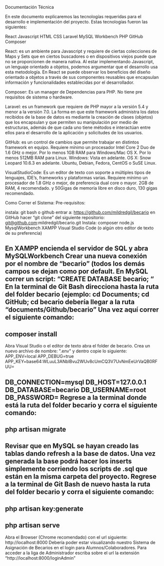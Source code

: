Documentación Técnica

En este documento explicaremos las tecnologías requeridas para el desarrollo e implementación del proyecto. 
Estas tecnologías fueron las siguientes:

React
Javascript
HTML
CSS
Laravel
MySQL Workbench
PHP
GitHub
Composer

React: es un ambiente para Javascript y requiere de ciertas colecciones de Maps y Sets que en ciertos buscadores o en dispositivos viejos puede que no se proporcionen de manera nativa. Al estar implementando Javascript, un lenguaje orientado a objetos, podemos argumentar que el desarrollo usa esta metodología. En React se puede observar los beneficios del diseño orientado a objetos a través de sus componentes reusables que encapsulan información y funcionalidades establecidas por el desarrollador.

Composer: Es un manager de Dependencias para PHP. No tiene pre requisitos de sistema o hardware.

Laravel: es un framework que requiere de PHP mayor a la versión 5.4 y menor a la versión 7.0. La forma en que este framework administra los datos recibidos de la base de datos es mediante la creación de clases (objetos)  que los encapsulan y que permiten su manipulación por medio de estructuras, además de que cada uno tiene métodos e interactúan entre ellos para el desarrollo de la aplicación y solicitudes de los usuarios.

GitHub: es un control de cambios que permite trabajar en distintos framework en equipo. Requiere mínimo un procesador Intel Core 2 Duo de 1.6 GHz o mejor. Por lo menos 1GB RAM para Windows/Mac OS X. Por lo menos 512MB RAM para Linux. Windows: Vista en adelante. OS X: Snow Leopard 10.6.3 en adelante. Ubuntu, Debian, Fedora, CentOS o SuSE Linux.

VisualStudioCode: Es un editor de texto con soporte a múltiples tipos de lenguajes, IDE’s, frameworks y plataformas varias. Requiere mínimo un procesador de 1.8 GHz o mejor, de preferencia dual core o mayor. 2GB de RAM, 4 recomendado. y 50Gigas de memoria libre en disco duro, 130 gigas recomendado.

Como Correr el Sistema:
Pre-requisitos:

instala: git bash o github
entrar a: https://github.com/mildredgil/becario 
en GitHub hacer “git clone” del siguiente repositorio: git@github.com:mildredgil/becario.git 
Instala:
composer
node.js
MysqlWorkbench
XAMPP
Visual Studio Code (o algún otro editor de texto de su preferencia)

En XAMPP encienda el servidor de SQL y abra MySQLWorkbench
Crear una nueva conexión por el nombre de “becario” (todos los demás campos se dejan como por default.
En MySQL correr un script: “CREATE DATABASE becario; “
En la terminal de Git Bash direcciona hasta la ruta del folder becario (ejemplo: cd Documents; cd GitHub; cd becario debería llegar a la ruta “documents/Github/becario”
Una vez aquí correr el siguiente comando:
------------------------
composer install
------------------------
 Abra Visual Studio o el editor de texto abra el folder de becario.
 Crea un nuevo archivo de nombre: ".env" y dentro copie lo siguiente:
APP_ENV=local
APP_DEBUG=true
APP_KEY=base64:WLuuL3ANblBvu2WUv8cUmCQ3V7UvNmEeUrVaQB0RFUU=

DB_CONNECTION=mysql
DB_HOST=127.0.0.1
DB_DATABASE=becario
DB_USERNAME=root
DB_PASSWORD=
 Regrese a la terminal donde está la ruta del folder becario y corra el siguiente comando:
-----------------------
php artisan migrate
-----------------------
 Revisar que en MySQL se hayan creado las tablas dando refresh a la base de datos.
Una vez generada la base podrá hacer los inserts simplemente corriendo los scripts de .sql que están en la misma carpeta del proyecto.
 Regrese a la terminal de Git Bash de nuevo hasta la ruta del folder becario y corra el siguiente comando:
-----------------------
php artisan key:generate
-----------------------
php artisan serve
-----------------------
Abra el Browser (Chrome recomendado) con el url siguiente: http://localhost:8000
Debería poder estar visualizando nuestro Sistema de Asignación de Becarios en el login para Alumnos/Colaboradores.
Para acceder a la liga de Administrador escriba sobre el url la extensión “http://localhost:8000/loginAdmin”
